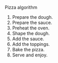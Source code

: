 Pizza algorithm

1.	Prepare the dough.
2.	Prepare the sauce.
3.	Preheat the oven.
4.	Shape the dough.
5.	Add the sauce.
6.	Add the toppings.
7.	Bake the pizza.
8.	Serve and enjoy.
